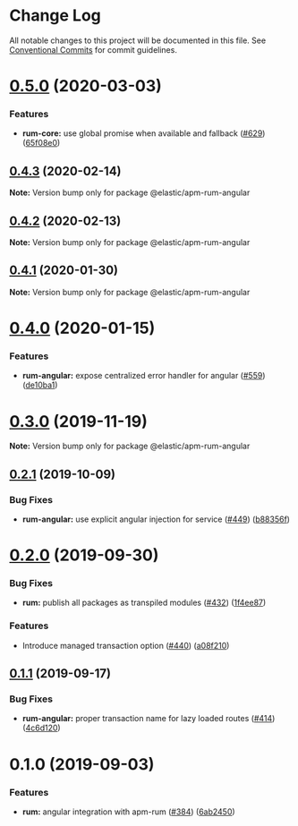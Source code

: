 # Change Log

All notable changes to this project will be documented in this file.
See [Conventional Commits](https://conventionalcommits.org) for commit guidelines.

# [0.5.0](https://github.com/elastic/apm-agent-rum-js/compare/@elastic/apm-rum-angular@0.4.3...@elastic/apm-rum-angular@0.5.0) (2020-03-03)


### Features

* **rum-core:** use global promise when available and fallback ([#629](https://github.com/elastic/apm-agent-rum-js/issues/629)) ([65f08e0](https://github.com/elastic/apm-agent-rum-js/commit/65f08e06d2819a5ba76f476d9a4bc1dfd7fe788b))





## [0.4.3](https://github.com/elastic/apm-agent-rum-js/compare/@elastic/apm-rum-angular@0.4.2...@elastic/apm-rum-angular@0.4.3) (2020-02-14)

**Note:** Version bump only for package @elastic/apm-rum-angular





## [0.4.2](https://github.com/elastic/apm-agent-rum-js/compare/@elastic/apm-rum-angular@0.4.1...@elastic/apm-rum-angular@0.4.2) (2020-02-13)

**Note:** Version bump only for package @elastic/apm-rum-angular





## [0.4.1](https://github.com/elastic/apm-agent-rum-js/compare/@elastic/apm-rum-angular@0.4.0...@elastic/apm-rum-angular@0.4.1) (2020-01-30)

**Note:** Version bump only for package @elastic/apm-rum-angular





# [0.4.0](https://github.com/elastic/apm-agent-rum-js/compare/@elastic/apm-rum-angular@0.3.0...@elastic/apm-rum-angular@0.4.0) (2020-01-15)


### Features

* **rum-angular:** expose centralized error handler for angular ([#559](https://github.com/elastic/apm-agent-rum-js/issues/559)) ([de10ba1](https://github.com/elastic/apm-agent-rum-js/commit/de10ba121901aa9b181713f8d761a5cb165d6fa6))





# [0.3.0](https://github.com/elastic/apm-agent-rum-js/compare/@elastic/apm-rum-angular@0.2.1...@elastic/apm-rum-angular@0.3.0) (2019-11-19)

**Note:** Version bump only for package @elastic/apm-rum-angular





## [0.2.1](https://github.com/elastic/apm-agent-rum-js/compare/@elastic/apm-rum-angular@0.2.0...@elastic/apm-rum-angular@0.2.1) (2019-10-09)


### Bug Fixes

* **rum-angular:** use explicit angular injection for service ([#449](https://github.com/elastic/apm-agent-rum-js/issues/449)) ([b88356f](https://github.com/elastic/apm-agent-rum-js/commit/b88356f))





# [0.2.0](https://github.com/elastic/apm-agent-rum-js/compare/@elastic/apm-rum-angular@0.1.1...@elastic/apm-rum-angular@0.2.0) (2019-09-30)


### Bug Fixes

* **rum:** publish all packages as transpiled modules ([#432](https://github.com/elastic/apm-agent-rum-js/issues/432)) ([1f4ee87](https://github.com/elastic/apm-agent-rum-js/commit/1f4ee87))


### Features

* Introduce managed transaction option ([#440](https://github.com/elastic/apm-agent-rum-js/issues/440)) ([a08f210](https://github.com/elastic/apm-agent-rum-js/commit/a08f210))





## [0.1.1](https://github.com/elastic/apm-agent-rum-js/compare/@elastic/apm-rum-angular@0.1.0...@elastic/apm-rum-angular@0.1.1) (2019-09-17)


### Bug Fixes

* **rum-angular:** proper transaction name for lazy loaded routes ([#414](https://github.com/elastic/apm-agent-rum-js/issues/414)) ([4c6d120](https://github.com/elastic/apm-agent-rum-js/commit/4c6d120))





# 0.1.0 (2019-09-03)


### Features

* **rum:** angular integration with apm-rum ([#384](https://github.com/elastic/apm-agent-rum-js/issues/384)) ([6ab2450](https://github.com/elastic/apm-agent-rum-js/commit/6ab2450))
